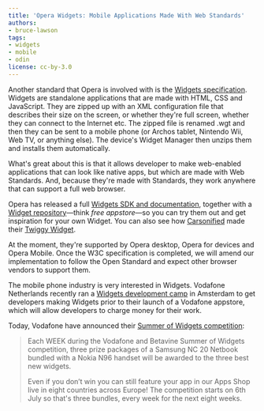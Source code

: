 ```yaml
---
title: 'Opera Widgets: Mobile Applications Made With Web Standards'
authors:
- bruce-lawson
tags:
- widgets
- mobile
- odin
license: cc-by-3.0
---
```


<p>Another standard that Opera is involved with is the <a href="http://www.w3.org/TR/widgets/" target="_blank">Widgets specification</a>. Widgets are standalone applications that are made with <abbr>HTML</abbr>, <abbr>CSS</abbr> and JavaScript. They are zipped up with an <abbr>XML</abbr> configuration file  that describes their size on the screen, or whether they&#39;re full screen, whether they can connect to the Internet etc. The zipped file is renamed .wgt and then they can be sent to a mobile phone (or Archos tablet, Nintendo Wii, Web TV, or anything else). The device&#39;s Widget Manager then unzips them and installs them automatically.</p>
<p>What&#39;s great about this is that it allows developer to make web-enabled applications that can look like native apps, but which are made with Web Standards. And, because they&#39;re made with Standards, they work anywhere that can support a full web browser.</p>
<p>Opera has released a full <a href="https://dev.opera.com/articles/view/opera-widgets-sdk/">Widgets SDK and documentation</a>, together with a  <a href="http://widgets.opera.com/">Widget repository</a>—think <em>free appstore</em>—so you can try them out and get inspiration for your own Widget. You can also see how <a href="http://carsonified.com">Carsonified</a> made their <a href="http://twiggy.carsonified.com">Twiggy Widget</a>.</p>
<p>At the moment, they&#39;re supported by Opera desktop, Opera for devices and Opera Mobile. Once the <abbr>W3C</abbr> specification is completed, we will amend our implementation to follow the Open Standard and expect other browser vendors to support them.</p>
<p>The mobile phone industry is very interested in Widgets. Vodafone Netherlands recently ran a <a href="http://widgetdevcamp.nl/">Widgets development camp</a> in Amsterdam to get developers making Widgets prior to their launch of a Vodafone appstore, which will allow developers to charge money for their work.</p>
<p>Today, Vodafone have announced their <a href="http://www.betavine.net/summer/summer.html">Summer of Widgets competition</a>:</p>
<blockquote cite="http://www.betavine.net/summer/summer.html"><p>Each WEEK during the Vodafone and Betavine Summer of Widgets competition, three prize packages of a Samsung NC 20 Netbook bundled with a Nokia N96 handset will be awarded to the three best new widgets.</p>

<p>Even if you don’t win you can still feature your app in our Apps Shop live in eight countries across Europe! The competition starts on 6th July so that&#39;s three bundles, every week for the next eight weeks.</p></blockquote>
